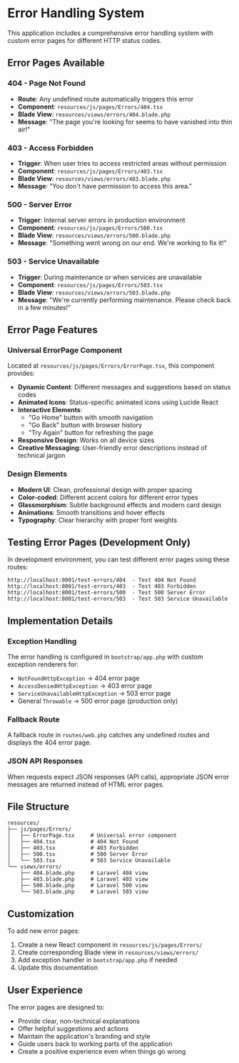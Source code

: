 # Error Handling System

This application includes a comprehensive error handling system with custom error pages for different HTTP status codes.

## Error Pages Available

### 404 - Page Not Found
- **Route**: Any undefined route automatically triggers this error
- **Component**: `resources/js/pages/Errors/404.tsx`
- **Blade View**: `resources/views/errors/404.blade.php`
- **Message**: "The page you're looking for seems to have vanished into thin air!"

### 403 - Access Forbidden
- **Trigger**: When user tries to access restricted areas without permission
- **Component**: `resources/js/pages/Errors/403.tsx`
- **Blade View**: `resources/views/errors/403.blade.php`
- **Message**: "You don't have permission to access this area."

### 500 - Server Error
- **Trigger**: Internal server errors in production environment
- **Component**: `resources/js/pages/Errors/500.tsx`
- **Blade View**: `resources/views/errors/500.blade.php`
- **Message**: "Something went wrong on our end. We're working to fix it!"

### 503 - Service Unavailable
- **Trigger**: During maintenance or when services are unavailable
- **Component**: `resources/js/pages/Errors/503.tsx`
- **Blade View**: `resources/views/errors/503.blade.php`
- **Message**: "We're currently performing maintenance. Please check back in a few minutes!"

## Error Page Features

### Universal ErrorPage Component
Located at `resources/js/pages/Errors/ErrorPage.tsx`, this component provides:

- **Dynamic Content**: Different messages and suggestions based on status codes
- **Animated Icons**: Status-specific animated icons using Lucide React
- **Interactive Elements**: 
  - "Go Home" button with smooth navigation
  - "Go Back" button with browser history
  - "Try Again" button for refreshing the page
- **Responsive Design**: Works on all device sizes
- **Creative Messaging**: User-friendly error descriptions instead of technical jargon

### Design Elements
- **Modern UI**: Clean, professional design with proper spacing
- **Color-coded**: Different accent colors for different error types
- **Glassmorphism**: Subtle background effects and modern card design
- **Animations**: Smooth transitions and hover effects
- **Typography**: Clear hierarchy with proper font weights

## Testing Error Pages (Development Only)

In development environment, you can test different error pages using these routes:

```
http://localhost:8001/test-errors/404  - Test 404 Not Found
http://localhost:8001/test-errors/403  - Test 403 Forbidden
http://localhost:8001/test-errors/500  - Test 500 Server Error
http://localhost:8001/test-errors/503  - Test 503 Service Unavailable
```

## Implementation Details

### Exception Handling
The error handling is configured in `bootstrap/app.php` with custom exception renderers for:
- `NotFoundHttpException` → 404 error page
- `AccessDeniedHttpException` → 403 error page
- `ServiceUnavailableHttpException` → 503 error page
- General `Throwable` → 500 error page (production only)

### Fallback Route
A fallback route in `routes/web.php` catches any undefined routes and displays the 404 error page.

### JSON API Responses
When requests expect JSON responses (API calls), appropriate JSON error messages are returned instead of HTML error pages.

## File Structure

```
resources/
├── js/pages/Errors/
│   ├── ErrorPage.tsx     # Universal error component
│   ├── 404.tsx           # 404 Not Found
│   ├── 403.tsx           # 403 Forbidden
│   ├── 500.tsx           # 500 Server Error
│   └── 503.tsx           # 503 Service Unavailable
└── views/errors/
    ├── 404.blade.php     # Laravel 404 view
    ├── 403.blade.php     # Laravel 403 view
    ├── 500.blade.php     # Laravel 500 view
    └── 503.blade.php     # Laravel 503 view
```

## Customization

To add new error pages:
1. Create a new React component in `resources/js/pages/Errors/`
2. Create corresponding Blade view in `resources/views/errors/`
3. Add exception handler in `bootstrap/app.php` if needed
4. Update this documentation

## User Experience

The error pages are designed to:
- Provide clear, non-technical explanations
- Offer helpful suggestions and actions
- Maintain the application's branding and style
- Guide users back to working parts of the application
- Create a positive experience even when things go wrong